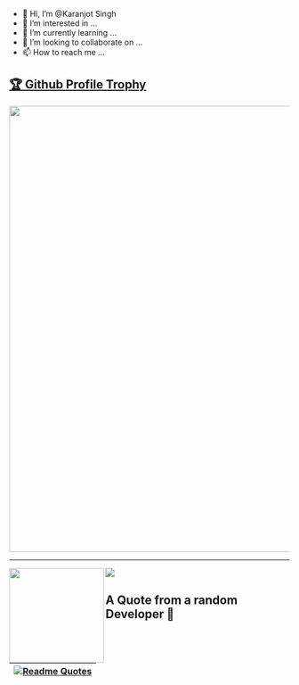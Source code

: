 - 👋 Hi, I’m @Karanjot Singh
- 👀 I’m interested in ...
- 🌱 I’m currently learning ...
- 💞️ I’m looking to collaborate on ...
- 📫 How to reach me ...

<a href="https://github.com/ryo-ma/github-profile-trophy"><h2>🏆 Github Profile Trophy</h2></a>
<a href="https://github.com/ryo-ma/github-profile-trophy">
  <img width=800 src="https://github-profile-trophy.vercel.app/?username=karanjot786&column=8&theme=gruvbox&no-frame=true"/>
</a>


---

<div>
  <img height="170" align="left" src="https://github-readme-stats.vercel.app/api?username=karanjot786&count_private=true&include_all_commits=true" />
  <img src="https://github-readme-stats.vercel.app/api/top-langs/?username=karanjot786&layout=compact" />
</div>

 
  <summary><h2>A Quote from a random Developer 🧬</h2></summary>
  
  | [![Readme Quotes](https://quotes-github-readme.vercel.app/api?type=horizontal&theme=dracula)](https://github.com/piyushsuthar/github-readme-quotes) |
|---|
  
  

